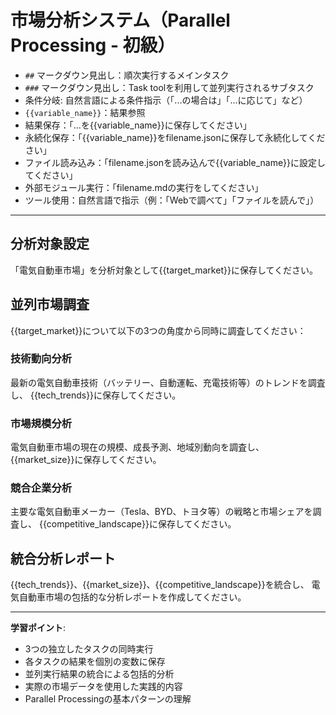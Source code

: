 # 市場分析システム（Parallel Processing - 初級）

- `##` マークダウン見出し：順次実行するメインタスク
- `###` マークダウン見出し：Task toolを利用して並列実行されるサブタスク
- 条件分岐: 自然言語による条件指示（「...の場合は」「...に応じて」など）
- `{{variable_name}}`：結果参照
- 結果保存：「...を{{variable_name}}に保存してください」
- 永続化保存：「{{variable_name}}をfilename.jsonに保存して永続化してください」
- ファイル読み込み：「filename.jsonを読み込んで{{variable_name}}に設定してください」
- 外部モジュール実行：「filename.mdの実行をしてください」
- ツール使用：自然言語で指示（例：「Webで調べて」「ファイルを読んで」）

---


## 分析対象設定
「電気自動車市場」を分析対象として{{target_market}}に保存してください。

## 並列市場調査
{{target_market}}について以下の3つの角度から同時に調査してください：

### 技術動向分析
最新の電気自動車技術（バッテリー、自動運転、充電技術等）のトレンドを調査し、
{{tech_trends}}に保存してください。

### 市場規模分析
電気自動車市場の現在の規模、成長予測、地域別動向を調査し、
{{market_size}}に保存してください。

### 競合企業分析
主要な電気自動車メーカー（Tesla、BYD、トヨタ等）の戦略と市場シェアを調査し、
{{competitive_landscape}}に保存してください。

## 統合分析レポート
{{tech_trends}}、{{market_size}}、{{competitive_landscape}}を統合し、
電気自動車市場の包括的な分析レポートを作成してください。

---

**学習ポイント**:
- 3つの独立したタスクの同時実行
- 各タスクの結果を個別の変数に保存
- 並列実行結果の統合による包括的分析
- 実際の市場データを使用した実践的内容
- Parallel Processingの基本パターンの理解